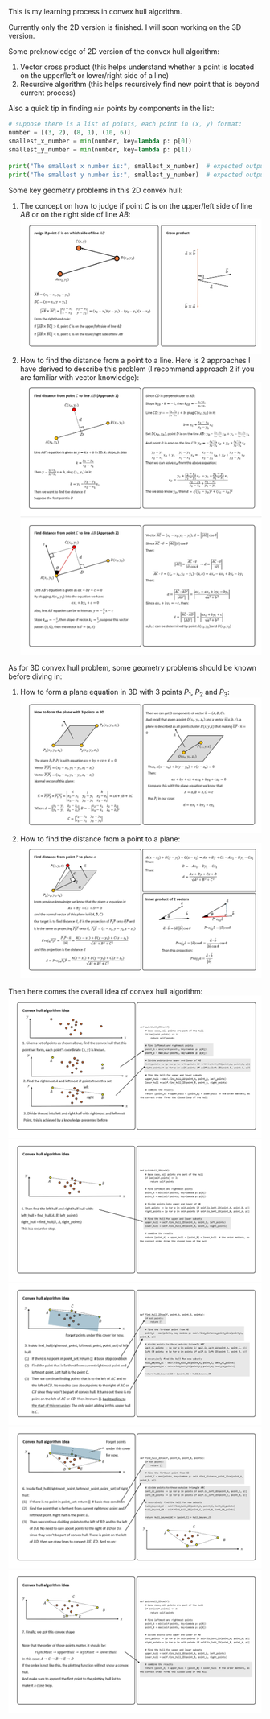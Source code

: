 This is my learning process in convex hull algorithm.

Currently only the 2D version is finished. I will soon working on the 3D version.

Some preknowledge of 2D version of the convex hull algorithm:
1. Vector cross product (this helps understand whether a point is located on the upper/left or lower/right side of a line)
2. Recursive algorithm (this helps recursively find new point that is beyond current process)

Also a quick tip in finding `min` points by components in the list: 

```python
# suppose there is a list of points, each point in (x, y) format:
number = [(3, 2), (8, 1), (10, 6)]
smallest_x_number = min(number, key=lambda p: p[0])
smallest_y_number = min(number, key=lambda p: p[1])

print("The smallest x number is:", smallest_x_number)  # expected output: (3, 2)
print("The smallest y number is:", smallest_y_number)  # expected output: (8, 1)
```
Some key geometry problems in this 2D convex hull:
1. The concept on how to judge if point $C$ is on the upper/left side of line $AB$ or on the right side of line $AB$:
![Judge if $C$ is on upper or lower side of line $AB$](images/judge_C_on_which_side_AB.png)
2. How to find the distance from a point to a line. Here is 2 approaches I have derived to describe this problem (I recommend approach 2 if you are familiar with vector knowledge): 
![Compute distance from point to a line - Approach 1](images/find_distance_point_line_1.png)
![Compute distance from point to a line - Approach 2](images/find_distance_point_line_2.png)

As for 3D convex hull problem, some geometry problems should be known before diving in:
1. How to form a plane equation in 3D with 3 points $P_1$, $P_2$ and $P_3$:
![The way to form a plane equation with 3 points $P_1$, $P_2$ and $P_3$](images/how_to_form_a_plane_with_3_points.png)
2. How to find the distance from a point to a plane:
![The way to find the distance between a point $P$ and a plane $\alpha$](images/find_distance_from_point_to_a_plane.png)

Then here comes the overall idea of convex hull algorithm:
![Convex hull algorithm step 1](images/convex_hull_1.png)
![Convex hull algorithm step 2](images/convex_hull_2.png)
![Convex hull algorithm step 3](images/convex_hull_3.png)
![Convex hull algorithm step 4](images/convex_hull_4.png)
![Convex hull algorithm step 5](images/convex_hull_5.png)